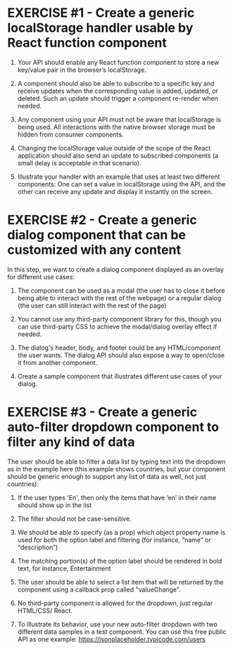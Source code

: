 
# EXERCISE #1 - Create a generic localStorage handler usable by React function component

1. Your API should enable any React function component to store a new key/value pair in the browser’s localStorage.

2. A component should also be able to subscribe to a specific key and receive updates when the corresponding value is added, updated, or deleted. Such an update should trigger a component re-render when needed.

3. Any component using your API must not be aware that localStorage is being used. All interactions with the native browser storage must be hidden from consumer components.

4. Changing the localStorage value outside of the scope of the React application should also send an update to subscribed components (a small delay is acceptable in that scenario).

5. Illustrate your handler with an example that uses at least two different components: One can set a value in localStorage using the API, and the other can receive any update and display it instantly on the screen.

# EXERCISE #2 - Create a generic dialog component that can be customized with any content

In this step, we want to create a dialog component displayed as an overlay for different use cases:

1. The component can be used as a modal (the user has to close it before being able to interact with the rest of the webpage) or a regular dialog (the user can still interact with the rest of the page)

2. You cannot use any third-party component library for this, though you can use third-party CSS to achieve the modal/dialog overlay effect if needed.

3. The dialog's header, body, and footer could be any HTML/component the user wants. The dialog API should also expose a way to open/close it from another component.

4. Create a sample component that illustrates different use cases of your dialog.

# EXERCISE #3 - Create a generic auto-filter dropdown component to filter any kind of data
The user should be able to filter a data list by typing text into the dropdown as in the example here (this example shows countries, but your component should be generic enough to support any list of data as well, not just countries):

1. If the user types 'En', then only the items that have ‘en’ in their name should show up in the list

2. The filter should not be case-sensitive.

3. We should be able to specify (as a prop) which object property name is used for both the option label and filtering (for instance, “name” or “description”)

4. The matching portion(s) of the option label should be rendered in bold text, for instance, Entertainment

5. The user should be able to select a list item that will be returned by the component using a callback prop called "valueChange".

6. No third-party component is allowed for the dropdown, just regular HTML/CSS/ React.

7. To illustrate its behavior, use your new auto-filter dropdown with two different data samples in a test component. You can use this free public API as one example: https://jsonplaceholder.typicode.com/users